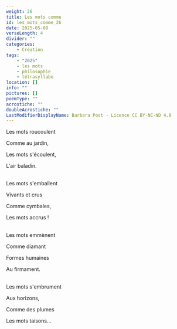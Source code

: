 ```yaml
---
weight: 26
title: Les mots comme
id: les_mots_comme_26
date: 2025-05-08
verseLength: 4
divider: ""
categories:
    - Création
tags:
    - "2025"
    - les mots
    - philosophie
    - tétrasyllabe
location: []
info: ""
pictures: []
poemType: ""
acrostiche: ""
doubleAcrostiche: ""
LastModifierDisplayName: Barbara Post - Licence CC BY-NC-ND 4.0
---
```

Les mots roucoulent

Comme au jardin,

Les mots s'écoulent,

L'air baladin.

 \
Les mots s'emballent

Vivants et crus

Comme cymbales,

Les mots accrus !

 \
Les mots emmènent

Comme diamant

Formes humaines

Au firmament.

 \
Les mots s'embrument

Aux horizons,

Comme des plumes

Les mots taisons...

